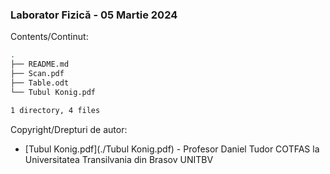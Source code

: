 ### Laborator Fizică - 05 Martie 2024 

Contents/Continut: 

```sh
.
├── README.md
├── Scan.pdf
├── Table.odt
└── Tubul Konig.pdf

1 directory, 4 files
```

Copyright/Drepturi de autor:
* [Tubul Konig.pdf](./Tubul Konig.pdf) - Profesor Daniel Tudor COTFAS la Universitatea Transilvania din Brasov UNITBV
